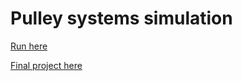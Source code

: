 # Pulley systems simulation

[Run here](https://sarlota-duskova.github.io/PulleySimulation/)

[Final project here](https://Sarlota-Duskova.github.io/Presentation/final_project.pdf)